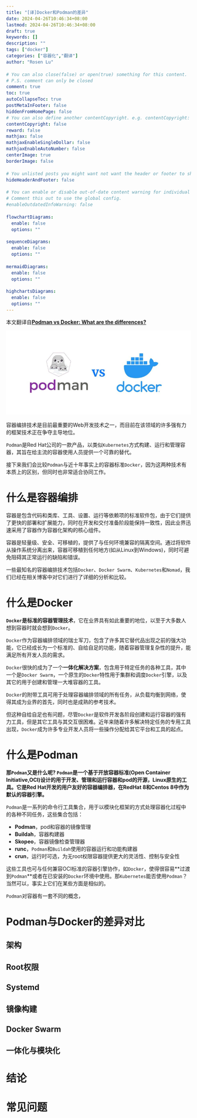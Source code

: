 ```yaml
---
title: "[译]Docker和Podman的差异"
date: 2024-04-26T10:46:34+08:00
lastmod: 2024-04-26T10:46:34+08:00
draft: true
keywords: []
description: ""
tags: ["docker"]
categories: ["容器化","翻译"]
author: "Rosen Lu"

# You can also close(false) or open(true) something for this content.
# P.S. comment can only be closed
comment: true
toc: true
autoCollapseToc: true
postMetaInFooter: false
hiddenFromHomePage: false
# You can also define another contentCopyright. e.g. contentCopyright: "This is another copyright."
contentCopyright: false
reward: false
mathjax: false
mathjaxEnableSingleDollar: false
mathjaxEnableAutoNumber: false
centerImage: true
borderImage: false

# You unlisted posts you might want not want the header or footer to show
hideHeaderAndFooter: false

# You can enable or disable out-of-date content warning for individual post.
# Comment this out to use the global config.
#enableOutdatedInfoWarning: false

flowchartDiagrams:
  enable: false
  options: ""

sequenceDiagrams: 
  enable: false
  options: ""

mermaidDiagrams: 
  enable: false
  options: ""

highchartsDiagrams: 
  enable: false
  options: ""
---
```


本文翻译自[**Podman vs Docker: What are the differences?**](https://www.imaginarycloud.com/blog/podman-vs-docker/)

<!--more-->

![Docker和Podman的差异](/blog_img/docker/difference-between-docker-and-podman/podman-vs-docker.webp "Docker和Podman的差异")

容器编排技术是目前最重要的Web开发技术之一，而目前在该领域的许多强有力的框架技术正在争夺主导地位。

`Podman`是Red Hat公司的一款产品，以类似`Kubernetes`方式构建、运行和管理容器，其旨在给主流的容器使用人员提供一个可靠的替代。

接下来我们会比较`Podman`与近十年事实上的容器标准`Docker`，因为这两种技术有本质上的区别，但同时也非常适合协同工作。

# 什么是容器编排

容器是包含代码和类库、工具、设置、运行等依赖项的标准软件包，由于它们提供了更快的部署和扩展能力，同时在开发和交付准备阶段能保持一致性，因此业界迅速采用了容器作为容器化架构的核心组件。



容器是轻量级、安全、可移植的，提供了与任何环境兼容的隔离空间。通过将软件从操作系统分离出来，容器可移植到任何地方(如从Linux到Windows)，同时可避免阻碍其正常运行的缺陷和错误。



一些最知名的容器编排技术包括`Docker`、`Docker Swarm`、`Kubernetes`和`Nomad`，我们已经在相关博客中对它们进行了详细的分析和比较。

# 什么是Docker

**`Docker`是标准的容器管理技术**，它在业界具有如此重要的地位，以至于大多数人想到容器时就会想到`Docker`。



`Docker`作为容器编排领域的瑞士军刀，包含了许多其它替代品出现之前的强大功能，它已经成长为一个标准的、自给自足的功能，随着容器管理复杂性的提升，能满足所有开发人员的需求。



`Docker`很快的成为了一个**一体化解决方案**，包含用于特定任务的各种工具，其中一个是`Docker Swarm`，一个原生的`Docker`特性用于集群和调度`Docker`引擎，以及其它的用于创建和管理一大堆容器的工具。



`Docker`的附带工具可用于处理容器编排领域的所有任务，从负载均衡到网络，使得其成为业界的首先，同时也是成熟的参考技术。



但这种自给自足也有问题，尽管`Docker`是软件开发各阶段创建和运行容器的强有力工具，但是其它工具与其交互很困难。近年来随着许多解决特定任务的专用工具出现，`Docker`成为许多专业开发人员将一些操作分配给其它平台和工具的起点。

# 什么是Podman

**那`Podman`又是什么呢? `Podman`是一个基于开放容器标准(Open Container Initiative,OCI)设计的用于开发、管理和运行容器和pod的开源，Linux原生的工具。它是Red Hat开发的用户友好的容器编排器，在RedHat 8和Centos 8中作为默认的容器引擎。**



`Podman`是一系列的命令行工具集合，用于以模块化框架的方式处理容器化过程中的各种不同任务，这些集合包括：

* **Podman**，pod和容器的镜像管理
* **Buildah**，容器构建器
* **Skopeo**，容器镜像检查管理器
* **runc**，`Podman`和`Buildah`使用的容器运行和功能构建器
* **crun**，运行时可选，为无root权限容器提供更大的灵活性、控制与安全性



这些工具也可与任何兼容OCI标准的容器引擎协作，如`Docker`，使得很容易**过渡到`Podman`**或者在已安装的`Docker`环境中使用。那`Kubernetes`能否使用`Podman`？当然可以，事实上它们在某些方面是相似的。



`Podman`对容器有一套不同的概念，

# Podman与Docker的差异对比

## 架构

## Root权限

## Systemd

## 镜像构建

## Docker Swarm

## 一体化与模块化

# 结论

# 常见问题

